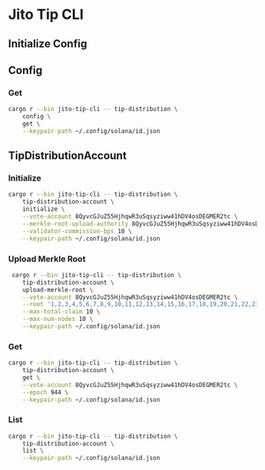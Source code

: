 # Jito Tip CLI

## Initialize Config

## Config

### Get

```bash
cargo r --bin jito-tip-cli -- tip-distribution \
    config \
    get \
    --keypair-path ~/.config/solana/id.json
```

## TipDistributionAccount

### Initialize

```bash
cargo r --bin jito-tip-cli -- tip-distribution \
    tip-distribution-account \
    initialize \
    --vote-account 8QyvcGJuZ55HjhqwR3uSqsyziww41hDV4osDEGMER2tc \
    --merkle-root-upload-authority 8QyvcGJuZ55HjhqwR3uSqsyziww41hDV4osDEGMER2tc \
    --validator-commission-bps 10 \
    --keypair-path ~/.config/solana/id.json
```

### Upload Merkle Root

```bash
 cargo r --bin jito-tip-cli -- tip-distribution \
    tip-distribution-account \
    upload-merkle-root \
    --vote-account 8QyvcGJuZ55HjhqwR3uSqsyziww41hDV4osDEGMER2tc \
    --root '1,2,3,4,5,6,7,8,9,10,11,12,13,14,15,16,17,18,19,20,21,22,23,24,25,26,27,28,29,30,31,32' \
    --max-total-claim 10 \
    --max-num-nodes 10 \
    --keypair-path ~/.config/solana/id.json
```

### Get

```bash
cargo r --bin jito-tip-cli -- tip-distribution \
    tip-distribution-account \
    get \
    --vote-account 8QyvcGJuZ55HjhqwR3uSqsyziww41hDV4osDEGMER2tc \
    --epoch 944 \
    --keypair-path ~/.config/solana/id.json
```

### List

```bash
cargo r --bin jito-tip-cli -- tip-distribution \
    tip-distribution-account \
    list \
    --keypair-path ~/.config/solana/id.json
```

